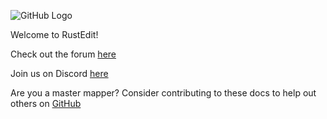 ![GitHub Logo](https://www.rustedit.io/images/re_logo.png)

Welcome to RustEdit!

Check out the forum [here](https://www.rusedit.io/)

Join us on Discord [here](https://discord.gg/vfSD6YP)

Are you a master mapper? Consider contributing to these docs to help out others on [GitHub](https://github.com/k1lly0u/RustEdit_Docs/)
